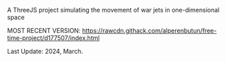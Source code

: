 A ThreeJS project simulating the movement of war jets in one-dimensional space

MOST RECENT VERSION: https://rawcdn.githack.com/alperenbutun/free-time-project/d177507/index.html

Last Update: 2024, March.
